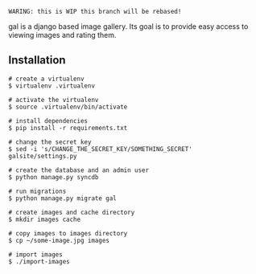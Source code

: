     WARING: this is WIP this branch will be rebased!


gal is a django based image gallery.  Its goal is to provide easy access to
viewing images and rating them.


Installation
------------

    # create a virtualenv
    $ virtualenv .virtualenv

    # activate the virtualenv
    $ source .virtualenv/bin/activate

    # install dependencies
    $ pip install -r requirements.txt

    # change the secret key
    $ sed -i 's/CHANGE_THE_SECRET_KEY/SOMETHING_SECRET' galsite/settings.py

    # create the database and an admin user
    $ python manage.py syncdb

    # run migrations
    $ python manage.py migrate gal

    # create images and cache directory
    $ mkdir images cache

    # copy images to images directory
    $ cp ~/some-image.jpg images

    # import images
    $ ./import-images


